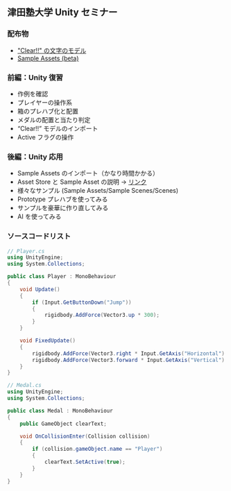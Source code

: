 ## 津田塾大学 Unity セミナー

### 配布物

- ["Clear!!" の文字のモデル](https://github.com/keijiro/TsudaUnity/raw/handouts/Clear.fbx)
- [Sample Assets (beta)](https://dl.dropboxusercontent.com/u/137644105/Sample%20Assets%20beta.unitypackage)

### 前編：Unity 復習

- 作例を確認
- プレイヤーの操作系
- 箱のプレハブ化と配置
- メダルの配置と当たり判定
- “Clear!!” モデルのインポート
- Active フラグの操作

### 後編：Unity 応用

- Sample Assets のインポート（かなり時間かかる）
- Asset Store と Sample Asset の説明 → [リンク](https://www.assetstore.unity3d.com/jp/#!/content/14474)
- 様々なサンプル (Sample Assets/Sample Scenes/Scenes)
- Prototype プレハブを使ってみる
- サンプルを豪華に作り直してみる
- AI を使ってみる

### ソースコードリスト

```csharp
// Player.cs
using UnityEngine;
using System.Collections;

public class Player : MonoBehaviour
{
    void Update()
    {
        if (Input.GetButtonDown("Jump"))
        {
            rigidbody.AddForce(Vector3.up * 300);
        }
    }

    void FixedUpdate()
    {
        rigidbody.AddForce(Vector3.right * Input.GetAxis("Horizontal") * 20);
        rigidbody.AddForce(Vector3.forward * Input.GetAxis("Vertical") * 20);
    }
}
```

```csharp
// Medal.cs
using UnityEngine;
using System.Collections;

public class Medal : MonoBehaviour
{
    public GameObject clearText;

    void OnCollisionEnter(Collision collision)
    {
        if (collision.gameObject.name == "Player")
        {
            clearText.SetActive(true);
        }
    }
}
```

